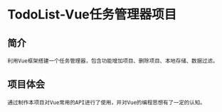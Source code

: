 # TodoList-Vue任务管理器项目

## 简介

```shell
利用Vue框架搭建一个任务管理器，包含功能增加项目、删除项目、本地存储、数据过滤。
```

## 项目体会

```shell
通过制作本项目对Vue常用的API进行了使用，并对Vue的编程思想有了一定的认知。
```



​	







